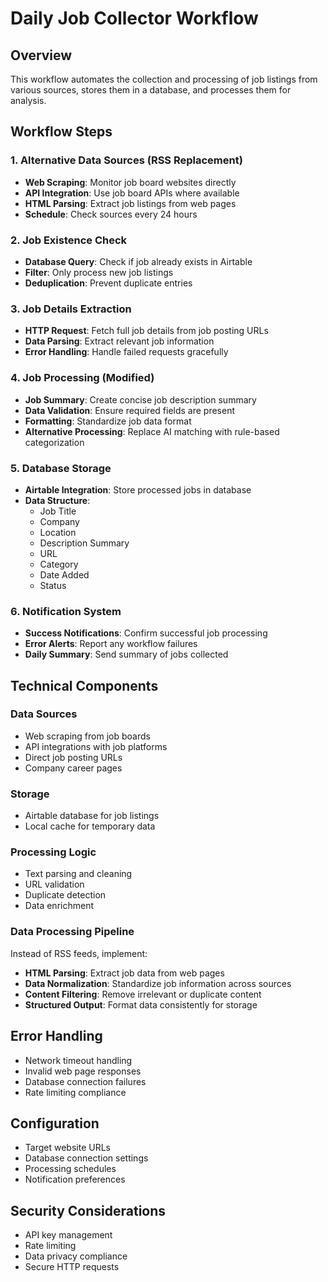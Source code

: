 # Daily Job Collector Workflow

## Overview

This workflow automates the collection and processing of job listings from various sources, stores them in a database, and processes them for analysis.

## Workflow Steps

### 1. Alternative Data Sources (RSS Replacement)
- **Web Scraping**: Monitor job board websites directly
- **API Integration**: Use job board APIs where available
- **HTML Parsing**: Extract job listings from web pages
- **Schedule**: Check sources every 24 hours

### 2. Job Existence Check
- **Database Query**: Check if job already exists in Airtable
- **Filter**: Only process new job listings
- **Deduplication**: Prevent duplicate entries

### 3. Job Details Extraction
- **HTTP Request**: Fetch full job details from job posting URLs
- **Data Parsing**: Extract relevant job information
- **Error Handling**: Handle failed requests gracefully

### 4. Job Processing (Modified)
- **Job Summary**: Create concise job description summary
- **Data Validation**: Ensure required fields are present
- **Formatting**: Standardize job data format
- **Alternative Processing**: Replace AI matching with rule-based categorization

### 5. Database Storage
- **Airtable Integration**: Store processed jobs in database
- **Data Structure**: 
  - Job Title
  - Company
  - Location
  - Description Summary
  - URL
  - Category
  - Date Added
  - Status

### 6. Notification System
- **Success Notifications**: Confirm successful job processing
- **Error Alerts**: Report any workflow failures
- **Daily Summary**: Send summary of jobs collected

## Technical Components

### Data Sources
- Web scraping from job boards
- API integrations with job platforms
- Direct job posting URLs
- Company career pages

### Storage
- Airtable database for job listings
- Local cache for temporary data

### Processing Logic
- Text parsing and cleaning
- URL validation
- Duplicate detection
- Data enrichment

### Data Processing Pipeline
Instead of RSS feeds, implement:
- **HTML Parsing**: Extract job data from web pages
- **Data Normalization**: Standardize job information across sources
- **Content Filtering**: Remove irrelevant or duplicate content
- **Structured Output**: Format data consistently for storage

## Error Handling
- Network timeout handling
- Invalid web page responses
- Database connection failures
- Rate limiting compliance

## Configuration
- Target website URLs
- Database connection settings
- Processing schedules
- Notification preferences

## Security Considerations
- API key management
- Rate limiting
- Data privacy compliance
- Secure HTTP requests
